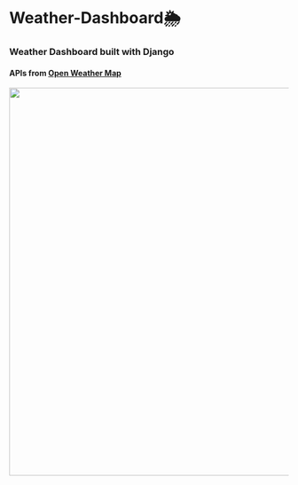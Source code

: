 # Weather-Dashboard🌦
### Weather Dashboard built with Django
#### APIs from <a href="https://openweathermap.org/api">Open Weather Map</a>
<img src="https://i.imgur.com/zlXDQSl.png" width="700px"></img>

